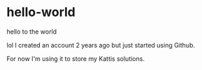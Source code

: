 # hello-world
hello to the world

lol I created an account 2 years ago but just started using Github.

For now I'm using it to store my Kattis solutions. 
